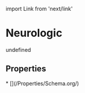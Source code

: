 import Link from 'next/link'
# Neurologic

undefined

## Properties

<Grid>
* [](/Properties/Schema.org/)

</Grid>

